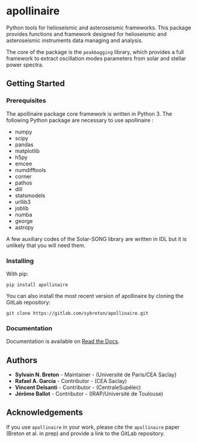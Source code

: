 # apollinaire

Python tools for helioseismic and asteroseismic frameworks.
This package provides functions and framework designed for helioseismic and asteroseismic instruments data managing
and analysis.  

The core of the package is the ``peakbagging`` library, which provides a full framework to extract oscillation modes parameters 
from solar and stellar power spectra. 

## Getting Started

### Prerequisites

The apollinaire package core framework is written in Python 3.
The following Python package are necessary to use apollinaire : 
- numpy
- scipy
- pandas
- matplotlib
- h5py
- emcee
- numdifftools
- corner
- pathos
- dill
- statsmodels
- urllib3
- joblib
- numba
- george
- astropy

A few auxiliary codes of the Solar-SONG library are written in IDL but it is unlikely that you will need them. 

### Installing

With pip:

`pip install apollinaire` 

You can also install the most recent version of apollinaire by cloning the GitLab repository:

`git clone https://gitlab.com/sybreton/apollinaire.git`

### Documentation

Documentation is available on [Read the Docs](https://apollinaire.readthedocs.io).

## Authors

* **Sylvain N. Breton** - Maintainer - (Université de Paris/CEA Saclay)
* **Rafael A. García** - Contributor - (CEA Saclay)
* **Vincent Delsanti** - Contributor - (CentraleSupélec)
* **Jérôme Ballot** - Contributor - (IRAP/Université de Toulouse)

## Acknowledgements 

If you use ``apollinaire`` in your work, please cite the ``apollinaire`` paper (Breton et al. in prep) and provide a link to 
the GitLab repository.  
